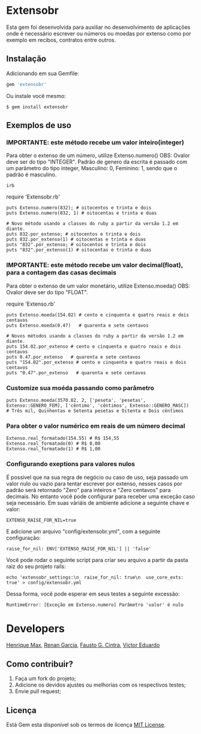 # Extensobr

Esta gem foi desenvolvida para auxiliar no desenvolvimento de aplicações onde é necessário escrever ou números ou moedas por extenso como por exemplo em recibos, contratos entre outros.


## Instalação

Adicionando em sua Gemfile:

```ruby
gem 'extensobr'
```

Ou instale você mesmo:

    $ gem install extensobr

## Exemplos de uso
### IMPORTANTE: este método recebe um valor inteiro(integer)
Para obter o extenso de um número, utilize Extenso.numero() OBS: Ovalor deve ser do tipo "INTEGER".
Padrão de genero da escrita é passado com um parâmetro do tipo integer, Masculino: 0, Feminino: 1, sendo que o padrão é masculino. 

    irb

require 'Extensobr.rb'
 
    puts Extenso.numero(832); # oitocentos e trinta e dois
    puts Extenso.numero(832, 1) # oitocentas e trinta e duas

    # Novo método usando a classes do ruby a partir da versão 1.2 em diante.
    puts 832.por_extenso; # oitocentos e trinta e dois
    puts 832.por_extenso(1) # oitocentas e trinta e duas
    puts "832".por_extenso; # oitocentos e trinta e dois
    puts "832".por_extenso(1) # oitocentas e trinta e duas
 
### IMPORTANTE: este método recebe um valor decimal(float), para a contagem das casas decimais

Para obter o extenso de um valor monetário, utilize Extenso.moeda() OBS: Ovalor deve ser do tipo "FLOAT".

require 'Extenso.rb'

    puts Extenso.moeda(154.02) # cento e cinquenta e quatro reais e dois centavos
    puts Extenso.moeda(0.47)   # quarenta e sete centavos
    
    # Novos métodos usando a classes do ruby a partir da versão 1.2 em diante.
    puts 154.02.por_extenso # cento e cinquenta e quatro reais e dois centavos
    puts 0.47.por_extenso   # quarenta e sete centavos
    puts "154.02".por_extenso # cento e cinquenta e quatro reais e dois centavos
    puts "0.47".por_extenso   # quarenta e sete centavos

### Customize sua moéda passando como parâmetro
    
    puts Extenso.moeda(3570.82, 2, ['peseta', 'pesetas', Extenso::GENERO_FEM], ['cêntimo', 'cêntimos', Extenso::GENERO_MASC])
    # Três mil, Quinhentas e Setenta pesetas e Oitenta e Dois cêntimos

### Para obter o valor numérico em reais de um número decimal

    Extenso.real_formatado(154.55) # R$ 154,55
    Extenso.real_formatado(0) # R$ 0,00
    Extenso.real_formatado(1) # R$ 1,00

### Configurando exeptions para valores nulos
É possivel que na sua regra de negócio ou caso de uso, seja passado um valor nulo ou vazio para tentar escrever por extenso, nesses casos por padrão será retornado "Zero" para inteiros e "Zero centavos" para decimais. No entanto você pode configurar para receber uma exceção caso seja necessário. Em suas váriáis de ambiente adicione a seguinte chave e valor:
    
    EXTENSO_RAISE_FOR_NIL=true

E adicione um arquivo "config/extensobr.yml", com a seguinte configuração:
    
    raise_for_nil: ENV['EXTENSO_RAISE_FOR_NIL'] || 'false'

Você pode rodar o seguinte script para criar seu arquivo a partir da pasta raiz do seu projeto rails:

    echo 'extensobr_settings:\n  raise_for_nil: true\n  use_core_exts: true' > config/extensobr.yml

    

Dessa forma, você pode esperar em seus testes a seguinte excessão:

    RuntimeError: [Exceção em Extenso.numero] Parâmetro 'valor' é nulo
    

# Developers

[Henrique Max](https://github.com/rickmax),
[Renan Garcia](https://github.com/renan-garcia),
[Fausto G. Cintra](https://github.com/goncin),
[Victor Eduardo](https://github.com/victoreduardo)

## Como contribuir?

1. Faça um fork do projeto;
1. Adicione os devidos ajustes ou melhorias com os respectivos testes;
1. Envie pull request;


## Licença

Está Gem esta disponível sob os termos de licença [MIT License](http://opensource.org/licenses/MIT).

